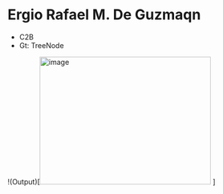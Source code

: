 # Ergio Rafael M. De Guzmaqn
- C2B
- Gt: TreeNode

!(Output)[<img width="341" height="255" alt="image" src="https://github.com/user-attachments/assets/0675c7aa-3393-457c-a1dd-4847ac01c543" />
]
